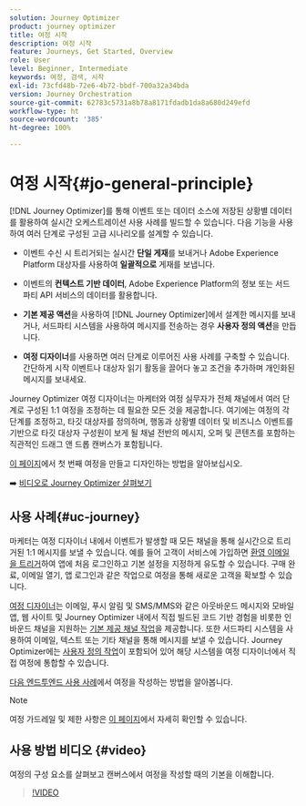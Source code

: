 ```yaml
---
solution: Journey Optimizer
product: journey optimizer
title: 여정 시작
description: 여정 시작
feature: Journeys, Get Started, Overview
role: User
level: Beginner, Intermediate
keywords: 여정, 검색, 시작
exl-id: 73cfd48b-72e6-4b72-bbdf-700a32a34bda
version: Journey Orchestration
source-git-commit: 62783c5731a8b78a8171fdadb1da8a680d249efd
workflow-type: ht
source-wordcount: '385'
ht-degree: 100%

---
```



# 여정 시작{#jo-general-principle}

[!DNL Journey Optimizer]를 통해 이벤트 또는 데이터 소스에 저장된 상황별 데이터를 활용하여 실시간 오케스트레이션 사용 사례를 빌드할 수 있습니다. 다음 기능을 사용하여 여러 단계로 구성된 고급 시나리오를 설계할 수 있습니다.

* 이벤트 수신 시 트리거되는 실시간 **단일 게재**&#x200B;를 보내거나 Adobe Experience Platform 대상자를 사용하여 **일괄적으로** 게재를 보냅니다.

* 이벤트의 **컨텍스트 기반 데이터**, Adobe Experience Platform의 정보 또는 서드파티 API 서비스의 데이터를 활용합니다.

* **기본 제공 액션**&#x200B;을 사용하여 [!DNL Journey Optimizer]에서 설계한 메시지를 보내거나, 서드파티 시스템을 사용하여 메시지를 전송하는 경우 **사용자 정의 액션**&#x200B;을 만듭니다.

* **여정 디자이너**&#x200B;를 사용하면 여러 단계로 이루어진 사용 사례를 구축할 수 있습니다. 간단하게 시작 이벤트나 대상자 읽기 활동을 끌어다 놓고 조건을 추가하며 개인화된 메시지를 보내세요.

Journey Optimizer 여정 디자이너는 마케터와 여정 실무자가 전체 채널에서 여러 단계로 구성된 1:1 여정을 조정하는 데 필요한 모든 것을 제공합니다. 여기에는 여정의 각 단계를 조정하고, 타깃 대상자를 정의하며, 행동과 상황별 데이터 및 비즈니스 이벤트를 기반으로 타깃 대상자 구성원이 보게 될 채널 전반의 메시지, 오퍼 및 콘텐츠를 포함하는 직관적인 드래그 앤 드롭 캔버스가 포함됩니다.

[이 페이지](journey-gs.md)에서 첫 번째 여정을 만들고 디자인하는 방법을 알아보십시오.

➡️ [비디오로 Journey Optimizer 살펴보기](#video)

## 사용 사례{#uc-journey}

마케터는 여정 디자이너 내에서 이벤트가 발생할 때 모든 채널을 통해 실시간으로 트리거된 1:1 메시지를 보낼 수 있습니다. 예를 들어 고객이 서비스에 가입하면 [환영 이메일을 트리거](message-to-subscribers-uc.md)하여 앱에 처음 로그인하고 기본 설정을 지정하게 유도할 수 있습니다. 구매 완료, 이메일 열기, 앱 로그인과 같은 작업으로 여정을 통해 새로운 고객을 확보할 수 있습니다.

[여정 디자이너](using-the-journey-designer.md)는 이메일, 푸시 알림 및 SMS/MMS와 같은 아웃바운드 메시지와 모바일 앱, 웹 사이트 및 Journey Optimizer 내에서 직접 빌드된 코드 기반 경험을 비롯한 인바운드 채널을 지원하는 [기본 제공 채널 작업](journeys-message.md)을 제공합니다. 또한 서드파티 시스템을 사용하여 이메일, 텍스트 또는 기타 채널을 통해 메시지를 보낼 수 있습니다. Journey Optimizer에는 [사용자 정의 작업](using-custom-actions.md)이 포함되어 있어 해당 시스템을 여정 디자이너에서 직접 여정에 통합할 수 있습니다.

[다음 엔드투엔드 사용 사례](jo-use-cases.md)에서 여정을 작성하는 방법을 알아봅니다.

>[!NOTE]
>
>여정 가드레일 및 제한 사항은 [이 페이지](../start/guardrails.md)에서 자세히 확인할 수 있습니다.

## 사용 방법 비디오 {#video}

여정의 구성 요소를 살펴보고 캔버스에서 여정을 작성할 때의 기본을 이해합니다.

>[!VIDEO](https://video.tv.adobe.com/v/3430355?quality=12&captions=kor)

